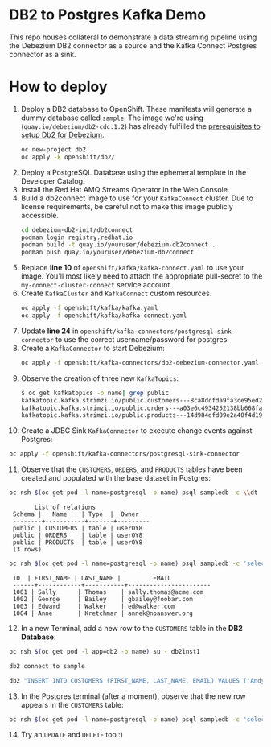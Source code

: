 # DB2 to Postgres Kafka Demo
This repo houses collateral to demonstrate a data streaming pipeline using the Debezium DB2 connector as a source and the Kafka Connect Postgres connector as a sink.

# How to deploy
1. Deploy a DB2 database to OpenShift. These manifests will generate a dummy database called `sample`. The image we're using (`quay.io/debezium/db2-cdc:1.2`) has already fulfilled the [prerequisites to setup Db2 for Debezium](https://debezium.io/documentation/reference/connectors/db2.html#setting-up-db2).
   ```bash
   oc new-project db2
   oc apply -k openshift/db2/
   ```
2. Deploy a PostgreSQL Database using the ephemeral template in the Developer Catalog.
3. Install the Red Hat AMQ Streams Operator in the Web Console.
4. Build a db2connect image to use for your `KafkaConnect` cluster. Due to license requirements, be careful not to make this image publicly accessible.
   ```bash
   cd debezium-db2-init/db2connect
   podman login registry.redhat.io
   podman build -t quay.io/youruser/debezium-db2connect .
   podman push quay.io/youruser/debezium-db2connect
   ```
5. Replace **line 10** of `openshift/kafka/kafka-connect.yaml` to use your image. You'll most likely need to attach the appropriate pull-secret to the `my-connect-cluster-connect` service account.
6. Create `KafkaCluster` and `KafkaConnect` custom resources.
   ```bash
   oc apply -f openshift/kafka/kafka.yaml
   oc apply -f openshift/kafka/kafka-connect.yaml
   ```
7. Update **line 24** in `openshift/kafka-connectors/postgresql-sink-connector` to use the correct username/password for postgres.
8. Create a `KafkaConnector` to start Debezium:
   ```bash
   oc apply -f openshift/kafka-connectors/db2-debezium-connector.yaml
   ```
9. Observe the creation of three new `KafkaTopics`:
   ```bash
   $ oc get kafkatopics -o name| grep public
   kafkatopic.kafka.strimzi.io/public.customers---8ca8dcfda9fa3ce95ed2659b19d107bbf03b0840
   kafkatopic.kafka.strimzi.io/public.orders---a03e6c4934252138bb668faa61013d62a0ab0b3a
   kafkatopic.kafka.strimzi.io/public.products---14d984dfd09e2a40f4d1929c00b6bb41eb11adfa
   ```
10. Create a JDBC Sink `KafkaConnector` to execute change events against Postgres:
   ```bash
   oc apply -f openshift/kafka-connectors/postgresql-sink-connector
   ```
11. Observe that the `CUSTOMERS`, `ORDERS`, and `PRODUCTS` tables have been created and populated with the base dataset in Postgres:
   ```bash
   oc rsh $(oc get pod -l name=postgresql -o name) psql sampledb -c \\dt
   ```
   ```
          List of relations
    Schema |   Name    | Type  |  Owner  
    --------+-----------+-------+---------
    public | CUSTOMERS | table | userOY8
    public | ORDERS    | table | userOY8
    public | PRODUCTS  | table | userOY8
    (3 rows)
   ```
   ```bash
   oc rsh $(oc get pod -l name=postgresql -o name) psql sampledb -c 'select * from "CUSTOMERS";'
   ```
   ```
    ID  | FIRST_NAME | LAST_NAME |         EMAIL         
    ------+------------+-----------+-----------------------
    1001 | Sally      | Thomas    | sally.thomas@acme.com
    1002 | George     | Bailey    | gbailey@foobar.com
    1003 | Edward     | Walker    | ed@walker.com
    1004 | Anne       | Kretchmar | annek@noanswer.org
   ```

12. In a new Terminal, add a new row to the `CUSTOMERS` table in the **DB2 Database**:
   ```bash
   oc rsh $(oc get pod -l app=db2 -o name) su - db2inst1
   ```
   ```bash
   db2 connect to sample
   ```
   ```bash
   db2 "INSERT INTO CUSTOMERS (FIRST_NAME, LAST_NAME, EMAIL) VALUES ('Andy', 'Krohg', 'akrohg@redhat.com')"
   ```

13. In the Postgres terminal (after a moment), observe that the new row appears in the `CUSTOMERS` table:
   ```bash
   oc rsh $(oc get pod -l name=postgresql -o name) psql sampledb -c 'select * from "CUSTOMERS";'
   ```

14. Try an `UPDATE` and `DELETE` too :)

